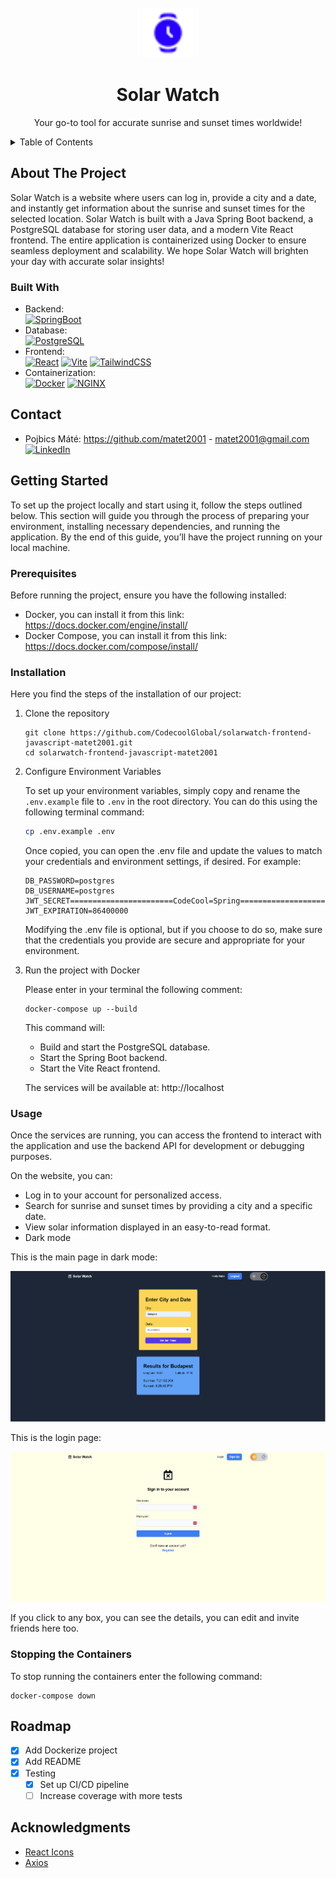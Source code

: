 <!-- PROJECT LOGO -->
<br />
<div align="center">
  <a>
    <img src="pictures/logo.svg" alt="Logo" width="80" height="80">
  </a>

<h1 align="center">Solar Watch</h1>

  <p align="center">
    Your go-to tool for accurate sunrise and sunset times worldwide!
</p>
</div>

<!-- TABLE OF CONTENTS -->
<details>
  <summary>Table of Contents</summary>
  <ol>
    <li>
      <a href="#about-the-project">About The Project</a>
      <ul>
        <li><a href="#built-with">Built With</a></li>
      </ul>
    </li>
    <li><a href="#contributors">Contributors</a></li>
    <li>
      <a href="#getting-started">Getting Started</a>
      <ul>
        <li><a href="#prerequisites">Prerequisites</a></li>
        <li><a href="#installation">Installation</a></li>
      </ul>
    </li>
    <li><a href="#usage">Usage</a></li>
    <li><a href="#stopping-the-containers">Stopping the Containers</a></li>
    <li><a href="#troubleshooting">Troubleshooting</a></li>
    <li><a href="#roadmap">Roadmap</a></li>
    <li><a href="#acknowledgments">Acknowledgments</a></li>
  </ol>
</details>


<!-- ABOUT THE PROJECT -->
## About The Project
Solar Watch is a website where users can log in, provide a city and a date, and instantly get information about the sunrise and sunset times for the selected location.
Solar Watch is built with a Java Spring Boot backend, a PostgreSQL database for storing user data, and a modern Vite React frontend. 
The entire application is containerized using Docker to ensure seamless deployment and scalability.
We hope Solar Watch will brighten your day with accurate solar insights!

### Built With
- Backend:   
  [![SpringBoot][SpringBoot]][SpringBoot-url]
- Database:  
  [![PostgreSQL][PostgreSQL]][PostgreSQL-url]
- Frontend:  
   [![React][React.js]][React-url]
   [![Vite][Vite]][Vite-url]
   [![TailwindCSS][TailwindCSS]][TailwindCSS-url]
- Containerization:  
  [![Docker][Docker]][Docker-url]
  [![NGINX][NGINX]][NGINX-url]


<!-- CONTACT -->
## Contact

* Pojbics Máté: https://github.com/matet2001 - matet2001@gmail.com  
[![LinkedIn][linkedin-shield]][linkedin-url]

<!-- GETTING STARTED -->
## Getting Started

To set up the project locally and start using it, follow the steps outlined below. 
This section will guide you through the process of preparing your environment, installing necessary dependencies, and running the application.
By the end of this guide, you’ll have the project running on your local machine.

### Prerequisites

Before running the project, ensure you have the following installed:
- Docker, you can install it from this link: https://docs.docker.com/engine/install/
- Docker Compose, you can install it from this link: https://docs.docker.com/compose/install/

### Installation

Here you find the steps of the installation of our project:
1. Clone the repository
    ```
    git clone https://github.com/CodecoolGlobal/solarwatch-frontend-javascript-matet2001.git
    cd solarwatch-frontend-javascript-matet2001
    ```

2. Configure Environment Variables

   To set up your environment variables, simply copy and rename the `.env.example` file to `.env` in the root directory. You can do this using the following terminal command:

    ```bash
    cp .env.example .env
    ```

   Once copied, you can open the .env file and update the values to match your credentials and environment settings, if desired. For example:

    ```plaintext
    DB_PASSWORD=postgres
    DB_USERNAME=postgres
    JWT_SECRET=======================CodeCool=Spring===========================
    JWT_EXPIRATION=86400000
    ```

   Modifying the .env file is optional, but if you choose to do so, make sure that the credentials you provide are secure and appropriate for your environment.


3. Run the project with Docker

    Please enter in your terminal the following comment:
    ````
    docker-compose up --build
    ````

    This command will:
   - Build and start the PostgreSQL database.
   - Start the Spring Boot backend.
   - Start the Vite React frontend.

   The services will be available at:
    http://localhost

### Usage

Once the services are running, you can access the frontend to interact with the application and use the backend API for development or debugging purposes.

On the website, you can:
- Log in to your account for personalized access.
- Search for sunrise and sunset times by providing a city and a specific date.
- View solar information displayed in an easy-to-read format.
- Dark mode

This is the main page in dark mode: 

![Website Location Screenshot](pictures/main.png)


This is the login page: 

![Website Event Screenshot](pictures/login.png)

If you click to any box, you can see the details, you can edit and invite friends here too. 



### Stopping the Containers

To stop running  the containers enter the following command:
````
docker-compose down
````

<!-- ROADMAP -->
## Roadmap

- [x] Add Dockerize project
- [x] Add README
- [X] Testing
    - [X] Set up CI/CD pipeline
    - [ ] Increase coverage with more tests

<!-- ACKNOWLEDGMENTS -->
## Acknowledgments

* [React Icons](https://react-icons.github.io/react-icons/search)
* [Axios](https://axios-http.com/docs/intro)

[SpringBoot]: https://img.shields.io/badge/Spring%20Boot-6DB33F?style=for-the-badge&logo=springboot&logoColor=white
[SpringBoot-url]: https://spring.io/projects/spring-boot

[PostgreSQL]: https://img.shields.io/badge/PostgreSQL-336791?style=for-the-badge&logo=postgresql&logoColor=white
[PostgreSQL-url]: https://www.postgresql.org/

[React.js]: https://img.shields.io/badge/React-20232A?style=for-the-badge&logo=react&logoColor=61DAFB
[React-url]: https://reactjs.org/

[Vite]: https://img.shields.io/badge/Vite-646CFF?style=for-the-badge&logo=vite&logoColor=white
[Vite-url]: https://vitejs.dev/

[TailwindCSS]: https://img.shields.io/badge/TailwindCSS-06B6D4?style=for-the-badge&logo=tailwindcss&logoColor=white
[TailwindCSS-url]: https://tailwindcss.com/

[Docker]: https://img.shields.io/badge/Docker-2496ED?style=for-the-badge&logo=docker&logoColor=white
[Docker-url]: https://www.docker.com/

[linkedin-shield]: https://img.shields.io/badge/-LinkedIn-black.svg?style=for-the-badge&logo=linkedin&colorB=555
[linkedin-url]: https://www.linkedin.com/in/m%C3%A1t%C3%A9-pojbics/

[NGINX]: https://img.shields.io/badge/NGINX-009639?style=for-the-badge&logo=nginx&logoColor=white
[NGINX-url]: https://nginx.org/
